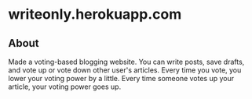 # writeonly.herokuapp.com
## About
Made a voting-based blogging website.  You can write posts, save drafts, and vote up or vote down other user's articles.  Every time you vote, you lower your voting power by a little.  Every time someone votes up your article, your voting power goes up.
